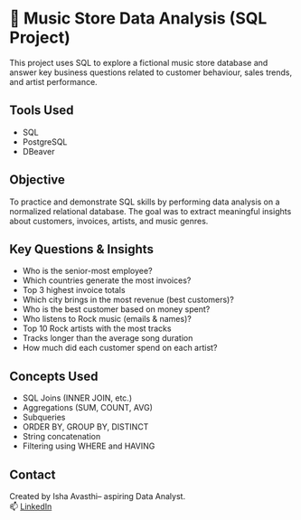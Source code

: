 # 🎵 Music Store Data Analysis (SQL Project)

This project uses SQL to explore a fictional music store database and answer key business questions related to customer behaviour, sales trends, and artist performance.

## Tools Used
- SQL
- PostgreSQL 
- DBeaver 

## Objective
To practice and demonstrate SQL skills by performing data analysis on a normalized relational database. The goal was to extract meaningful insights about customers, invoices, artists, and music genres.

## Key Questions & Insights

- Who is the senior-most employee?
- Which countries generate the most invoices?
- Top 3 highest invoice totals
- Which city brings in the most revenue (best customers)?
- Who is the best customer based on money spent?
- Who listens to Rock music (emails & names)?
- Top 10 Rock artists with the most tracks
- Tracks longer than the average song duration
- How much did each customer spend on each artist?

## Concepts Used
- SQL Joins (INNER JOIN, etc.)
- Aggregations (SUM, COUNT, AVG)
- Subqueries
- ORDER BY, GROUP BY, DISTINCT
- String concatenation
- Filtering using WHERE and HAVING

## Contact
Created by Isha Avasthi– aspiring Data Analyst.  
📫 [LinkedIn](www.linkedin.com/in/ishaavasthi)


